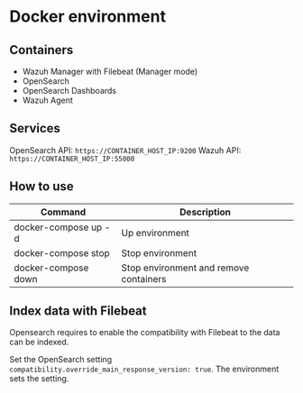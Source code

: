 # Docker environment

## Containers
- Wazuh Manager with Filebeat (Manager mode)
- OpenSearch
- OpenSearch Dashboards
- Wazuh Agent

## Services

OpenSearch API: `https://CONTAINER_HOST_IP:9200`
Wazuh API: `https://CONTAINER_HOST_IP:55000`

## How to use
| Command              | Description                            |
| -------------------- | -------------------------------------- |
| docker-compose up -d | Up environment                         |
| docker-compose stop  | Stop environment                       |
| docker-compose down  | Stop environment and remove containers |

## Index data with Filebeat

Opensearch requires to enable the compatibility with Filebeat to the data can be indexed.

Set the OpenSearch setting `compatibility.override_main_response_version: true`. The environment sets the setting.